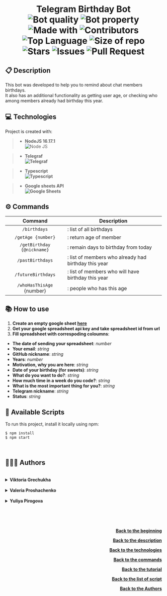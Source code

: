 # <p align="center"> Telegram Birthday Bot <br> ![Bot quality][bot_quality] ![Bot property][bot_property] ![Made with][made_with] ![Contributors][contributors] ![Top Language][top_language] ![Size of repo][repo_size] <br> ![Stars][stars] ![Issues][issues] ![Pull Request][pull_request]</p>

## :clipboard: Description
This bot was developed to help you to remind about chat members birthdays. <br>
It also has an additional functionality as getting user age,
or checking who among members already had birthday this year.

## :computer: Technologies

Project is created with:

>* **NodeJS 16.17.1 <br>** ![Node JS][node_js_technologie]

>* **Telegraf <br> ![Telegraf][telegraf_technologie]**

>* **Typescript <br> ![Typescript][typescript_technologie]**

>* **Google sheets API <br> ![Google Sheets][google_sheets_technologie]**

## :gear: Commands

| Command | Description |
| :---: | --- |
| ```/birthdays``` | : list of all birthdays |
| ```/getAge {number}``` | : return age of member |
| ```/getBirthday {@nickname}``` | : remain days to birthday from today |
| ```/pastBirthdays``` | : list of members who already had birthday this year |
| ```/futureBirthdays``` | : list of members who will have birthday this year |
| ```/whoHasThisAge``` {number} | : people who has this age |

## :books: How to use
1. **Create an empty google sheet [here][googlesheets_link]**
2. **Get your google spreadsheet api key and take spreadsheet id from url**
3. **Fill spreadsheet with correspoding coloumns**:
* **The date of sending your spreadsheet**: *number*
* **Your email**: *string*
* **GitHub nickname**: *string*
* **Years**: *number*
* **Motivation, why you are here**: *string*
* **Date of your birthday (for sweets)**: *string*
* **What do you want to do?**: *string*
* **How much time in a week do you code?**: *string*
* **What is the most important thing for you?**: *string*
* **Telegram nickname**: *string*
* **Status**: *string*

## 📁 Available Scripts
To run this project, install it locally using npm:

```
$ npm install
$ npm start
```

<br> 

## 👩🏻‍💻 Authors

<br>

<details>
    <summary>
        <b>Viktoria Grechukha</b>
    </summary>

* GitHub - is [here][viktoria_github]
* LinkedIn - is [here][viktoria_linkedIn]

</details>

<br>

<details>        
    <summary>
        <b>Valeria Proshachenko</b>
    </summary>

* GitHub - is [here][valeria_github]
* LinkedIn - is [here][valeria_linkedIn]

</details>

<br>

<details>        
    <summary>
        <b>Yuliya Pirogova</b>
    </summary>
  
* GitHub - is [here][julia_github]
* LinkedIn - is [here][julia_linkedIn]

</details>

<br> <br> <br>

<p align="right"><a href="#TOP"><b>Back to the beginning</b></a></p>
<p align="right"><a href="#📋Description"><b>Back to the description</b></a></p>
<p align="right"><a href="#💻Technologies"><b>Back to the technologies</b></a></p>
<p align="right"><a href="#⚙Commands"><b>Back to the commands</b></a></p>
<p align="right"><a href="#📚How to use"><b>Back to the tutorial</b></a></p>
<p align="right"><a href="#📁Available Scripts"><b>Back to the list of script</b></a></p>
<p align="right"><a href="#👨🏻‍💻Authors"><b>Back to the Authors</b></a></p>



<!--- Variables --->
<!-- https://www.markdownguide.org/basic-syntax/#reference-style-links -->


<!--- Google Sheets link --->

[googlesheets_link]: https://www.google.com/sheets/about/



<!--- Authors links --->


<!--- Github --->

[viktoria_github]: https://github.com/vgrechukha
[valeria_github]: https://github.com/Valerchixxx
[julia_github]: https://github.com/YuliyaDM


<!--- LinkedIn --->

[viktoria_linkedIn]: https://www.linkedin.com/in/vhrechukha/
[valeria_linkedIn]: https://www.linkedin.com/in/%D0%B2%D0%B0%D0%BB%D0%B5%D1%80%D0%B8%D1%8F-%D0%BF%D1%80%D0%BE%D1%88%D0%B0%D1%87%D0%B5%D0%BD%D0%BA%D0%BE-71a506252/
[julia_linkedIn]: https://www.linkedin.com/in/yuliya-pirogova-99880b245/



<!--- Shiels --->

<!--- About the project --->

[bot_property]: https://img.shields.io/badge/Amazing-Bot-green.svg?style=flat-square&labelColor=415700
[bot_quality]: https://img.shields.io/badge/High_Quality-Functionality-blue.svg?style=flat-square&labelColor=00356f
[made_with]: https://img.shields.io/badge/Made%20with-%E2%99%A5-red.svg?style=flat-square&logoColor=f74b43&labelColor=441919
[repo_size]: https://img.shields.io/github/repo-size/shpp-afterjs/birthday_bot?style=flat-square&labelColor=64500a&color=yellow



<!--- Actions on the repository --->

[contributors]: https://img.shields.io/github/contributors/shpp-afterjs/birthday_bot.svg?style=flat-square&color=purple&labelColor=4a004a
[stars]: https://img.shields.io/github/stars/shpp-afterjs/birthday_bot.svg?style=flat-square
[issues]: https://shields.io/github/issues-raw/shpp-afterjs/birthday_bot?style=flat-square
[pull_request]: https://shields.io/github/issues-pr/shpp-afterjs/birthday_bot?style=flat-square
[top_language]: https://img.shields.io/github/languages/top/shpp-afterjs/birthday_bot.svg?style=flat-square&logo=github&color=darkgreen&labelColor=023302



<!--- Technologies --->

[telegraf_technologie]: https://img.shields.io/badge/Telegraf-black.svg?style=for-the-badge&logo=telegram&logoColor=e741ff&color=222
[node_js_technologie]: https://img.shields.io/badge/Node%20JS-black.svg?style=for-the-badge&logo=Node.js&logoColor=30bbff&color=222
[typescript_technologie]: https://img.shields.io/badge/Typescript-black.svg?style=for-the-badge&logo=Typescript&logoColor=336fff&color=222
[google_sheets_technologie]: https://img.shields.io/badge/Google%20sheets-black.svg?style=for-the-badge&logo=Google%20Sheets&logoColor=119111&color=222
